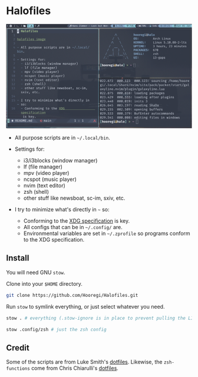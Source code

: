# Halofiles

![halofiles image](./halopicture.png)

- All purpose scripts are in `~/.local/bin`.

- Settings for:
  - i3/i3blocks (window manager)
  - lf (file manager)
  - mpv (video player)
  - ncspot (music player)
  - nvim (text editor)
  - zsh (shell)
  - other stuff like newsboat, sc-im, sxiv, etc.

- I try to minimize what's directly in `~` so:
  - Conforming to the [XDG specification](https://wiki.archlinux.org/title/XDG_Base_Directory) is key.
  - All configs that can be in `~/.config/` are.
  - Environmental variables are set in `~/.zprofile` so programs conform to the XDG specification.

## Install

You will need GNU `stow`.

Clone into your `$HOME` directory.

```bash
git clone https://github.com/Hooregi/Halofiles.git
```

Run `stow` to symlink everything, or just select whatever you need.

```bash
stow . # everything (.stow-ignore is in place to prevent pulling the LICENSE, README, etc)
```

```bash
stow .config/zsh # just the zsh config
```

## Credit

Some of the scripts are from Luke Smith's [dotfiles](https://github.com/LukeSmithxyz/voidrice). Likewise, the `zsh-functions` come from Chris Chiarulli's [dotfiles](https://github.com/ChristianChiarulli/Machfiles).
